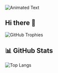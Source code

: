 ![Animated Text](https://media1.giphy.com/media/v1.Y2lkPTc5MGI3NjExbWt3d2RzeWZsd3QxOTRidHUyc3pyYjQxbHE5MmJkd3h0NHRnd3c1dCZlcD12MV9pbnRlcm5hbF9naWZfYnlfaWQmY3Q9Zw/CKzWI60C6miOYYqzFZ/giphy.gif)

## Hi there 👋

![GitHub Trophies](https://github-profile-trophy.vercel.app/?username=GeetikaAkki&theme=dracula&no-frame=true&no-bg=true&margin-w=4&column=3)


## 📊 GitHub Stats

![Top Langs](https://github-readme-stats.vercel.app/api/top-langs/?username=GeetikaAkki&layout=compact&theme=radical)
